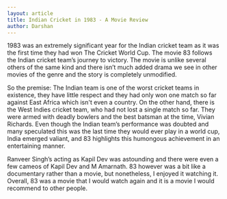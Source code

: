 ```yaml
---
layout: article
title: Indian Cricket in 1983 - A Movie Review
author: Darshan
---
```


1983 was an extremely significant year for the Indian cricket team as it was the first time they had won The Cricket World Cup. The movie 83 follows the Indian cricket team’s journey to victory. The movie is unlike several others of the same kind and there isn’t much added drama we see in other movies of the genre and the story is completely unmodified. 

So the premise: The Indian team is one of the worst cricket teams in existence, they have little respect and they had only won one match so far against East Africa which isn't even a country. On the other hand, there is the West Indies cricket team, who had not lost a single match so far. They were armed with deadly bowlers and the best batsman at the time, Vivian Richards. Even though the Indian team’s performance was doubted and many speculated this was the last time they would ever play in a world cup, India emerged valiant, and 83 highlights this humongous achievement in an entertaining manner. 

Ranveer Singh’s acting as Kapil Dev was astounding and there were even a few cameos of Kapil Dev and M Amarnath. 83 however was a bit like a documentary rather than a movie, but nonetheless, I enjoyed it watching it. Overall, 83 was a movie that I would watch again and it is a movie I would recommend to other people. 
